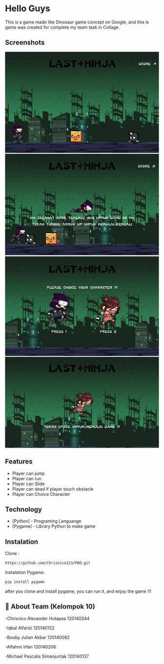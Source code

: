 # Hello Guys

This is a game made like Dinosaur game concept on Google, and this is game was created for complete my team task in Collage.

## Screenshots

![App Screenshot](Assets/ss1.png)
![App Screenshot](Assets/ss2.png)
![App Screenshot](Assets/ss3.png)
![App Screenshot](Assets/ss4.png)

## Features

- Player can jump
- Player can run
- Player can Slide
- Player can dead if player touch obstacle
- Player can Choice Character

## Technology

- [Python] - Programing Languange
- [Pygame] - Library Python to make game

## Instalation

Clone :

```sh
https://github.com/Chrisnico123/PBO.git
```

Instalation Pygame:

```sh
pip install pygame
```

after you clone and install pygame, you can run it, and enjoy the game !!!

## 🚀 About Team (Kelompok 10)

-Chrisnico Alexander Hutapea 120140244

-Iqbal Alfarizi 120140122

-Booby Julian Akbar 120140082

-Alfahmi Irfan 120140206

-Michael Pascalis Simanjuntak 120140137
